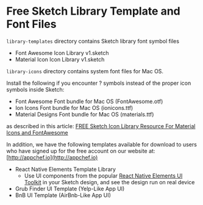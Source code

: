 # Free Sketch Library Template and Font Files

`library-templates` directory contains Sketch library font symbol files
- Font Awesome Icon Library v1.sketch
- Material Icon Icon Library v1.sketch

`library-icons` directory contains system font files for Mac OS.

Install the following if you encounter ? symbols instead of the proper icon symbols inside Sketch:

 - Font Awesome Font bundle for Mac OS (FontAwesome.otf)
 - Ion Icons Font bundle for Mac OS (ionicons.ttf)
 - Material Designs Font bundle for Mac OS (materials.ttf)

as described in this article: [FREE Sketch Icon Library Resource
For Material Icons and FontAwesome](https://medium.com/@appchef.io/free-sketch-icon-library-resource-5e11062eccba)

In addition, we have the following templates available for download to users who have signed up for the free account on our website at: [http://appchef.io](http://appchef.io)

 - React Native Elements Template Library
	 - Use UI components from the popular [React Native Elements UI Toolkit](https://react-native-training.github.io/react-native-elements/) in your Sketch design, and see the design run on real device
 - Grub Finder UI Template (Yelp-Like App UI)
 - BnB UI Template (AirBnb-Like App UI)
